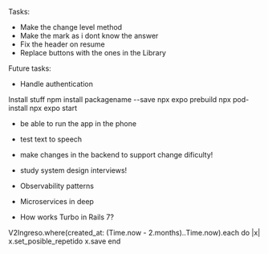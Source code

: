 
Tasks:
- Make the change level method
- Make the mark as i dont know the answer
- Fix the header on resume
- Replace buttons with the ones in the Library



Future tasks:
- Handle authentication

Install stuff
npm install packagename --save
npx expo prebuild
npx pod-install
npx expo start



- be able to run the app in the phone
- test text to speech
- make changes in the backend to support change dificulty!
- study system design interviews!




- Observability patterns
- Microservices in deep
- How works Turbo in Rails 7?


V2Ingreso.where(created_at: (Time.now - 2.months)..Time.now).each do |x|
    x.set_posible_repetido
    x.save
end